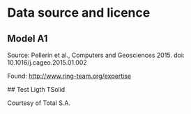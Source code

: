 # Data source and licence

## Model A1

Source: Pellerin et al., Computers and Geosciences 2015. doi: 10.1016/j.cageo.2015.01.002

Found: http://www.ring-team.org/expertise

## Test Ligth TSolid

Courtesy of Total S.A.


